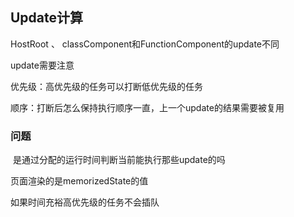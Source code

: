 ## Update计算

HostRoot 、 classComponent和FunctionComponent的update不同

update需要注意

优先级：高优先级的任务可以打断低优先级的任务

顺序：打断后怎么保持执行顺序一直，上一个update的结果需要被复用

### 问题

​	是通过分配的运行时间判断当前能执行那些update的吗



页面渲染的是memorizedState的值

如果时间充裕高优先级的任务不会插队